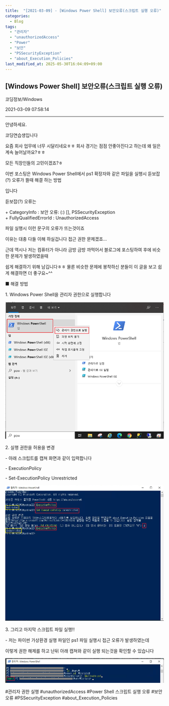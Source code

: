 ```yaml
---
title:  "[2021-03-09] - [Windows Power Shell] 보안오류(스크립트 실행 오류)"
categories:
  - Blog
tags:
  - "관리자"
  - "unauthorizedAccess"
  - "Power"
  - "보안"
  - "PSSecurityException"
  - "about_Execution_Policies"
last_modified_at: 2025-05-30T16:04:09+09:00
---
```


## [Windows Power Shell] 보안오류(스크립트 실행 오류)

코딩정보/Windows

2021-03-09 07:58:14

* * *

안녕하세요.

코딩연습생입니다

요즘 회사 업무에 너무 시달리네요ㅎㅎ 회사 경기는 점점 안좋아진다고 하는데 왜 일은 계속 늘어날까요?ㅎㅎ

모든 직장인들의 고민이겠죠?ㅎ

이번 포스팅은 Windows Power Shell에서 ps1 확장자와 같은 파일을 실행시 듣보잡(?) 오류가 뜰때 해결 하는 방법

입니다

듣보잡(?) 오류는

\+ CategoryInfo : 보안 오류: (:) [], PSSecurityException  
\+ FullyQualifiedErrorId : UnauthorizedAccess

파일 실행시 이런 문구의 오류가 뜨는것이죠

이유는 대충 다들 이해 하실겁니다 접근 권한 문제겠죠...

근데 역시나 저는 컴퓨터가 아니라 금방 금방 까먹어서 블로그에 포스팅하여 후에 비슷한 문제가 발생하였을때

쉽게 해결하기 위해 남깁니다ㅎㅎ 물론 비슷한 문제에 봉착하신 분들이 이 글을 보고 쉽게 해결하면 더 좋구요~^^

■ 해결 방법

1\. Windows Power Shell을 관리자 권한으로 실행합니다

![](/assets/images/windows_power_shell_보안오류_스크립트_실행_오류/img.png)

2\. 실행 권한을 허용을 변경

\- 아래 스크립트를 캡쳐 화면과 같이 입력합니다

\- ExecutionPolicy

\- Set-ExecutionPolicy Unrestricted

![](/assets/images/windows_power_shell_보안오류_스크립트_실행_오류/img_1.png)

3\. 그리고 마지막 스크립트 파일 실행!!

\- 저는 파이썬 가상환경 실행 파일인 ps1 파일 실행시 접근 오류가 발생하였는데

이렇게 권한 해제를 하고 난뒤 아래 캡쳐와 같이 실행 되는것을 확인할 수 있습니다

![](/assets/images/windows_power_shell_보안오류_스크립트_실행_오류/img_2.png)

  

#관리자 권한 실행 #unauthorizedAccess #Power Shell 스크립트 실행 오류 #보안 오류
#PSSecurityException #about_Execution_Policies

